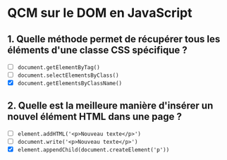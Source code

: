 # QCM sur le DOM en JavaScript

## 1. Quelle méthode permet de récupérer tous les éléments d'une classe CSS spécifique ?
- [ ] `document.getElementByTag()`
- [ ] `document.selectElementsByClass()`
- [x] `document.getElementsByClassName()`

## 2. Quelle est la meilleure manière d'insérer un nouvel élément HTML dans une page ?
- [ ] `element.addHTML('<p>Nouveau texte</p>')`
- [ ] `document.write('<p>Nouveau texte</p>')`
- [x] `element.appendChild(document.createElement('p'))`
